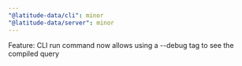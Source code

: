 ```yaml
---
"@latitude-data/cli": minor
"@latitude-data/server": minor
---
```


Feature: CLI run command now allows using a --debug tag to see the compiled query
